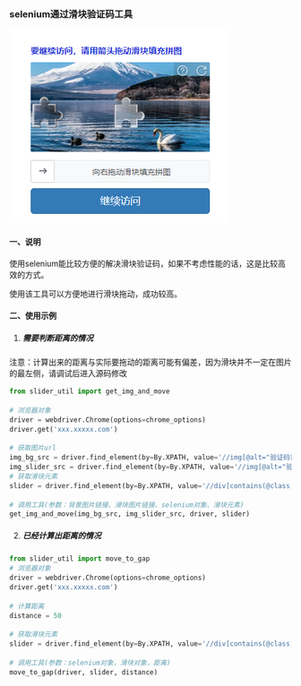 ### selenium通过滑块验证码工具



![image-20231012161749558](./example.png)

#### 一、说明

使用selenium能比较方便的解决滑块验证码，如果不考虑性能的话，这是比较高效的方式。

使用该工具可以方便地进行滑块拖动，成功较高。



#### 二、使用示例

1. ##### 需要判断距离的情况

注意：计算出来的距离与实际要拖动的距离可能有偏差，因为滑块并不一定在图片的最左侧，请调试后进入源码修改

```python
from slider_util import get_img_and_move

# 浏览器对象
driver = webdriver.Chrome(options=chrome_options)
driver.get('xxx.xxxxx.com')

# 获取图片url
img_bg_src = driver.find_element(by=By.XPATH, value='//img[@alt="验证码背景"]').get_attribute('src')
img_slider_src = driver.find_element(by=By.XPATH, value='//img[@alt="验证码滑块"]').get_attribute('src')
# 获取滑块元素
slider = driver.find_element(by=By.XPATH, value='//div[contains(@class,"yidun_slider--hover")]')

# 调用工具(参数：背景图片链接、滑块图片链接、selenium对象、滑块元素)
get_img_and_move(img_bg_src, img_slider_src, driver, slider)
```



2. ##### 已经计算出距离的情况

```python
from slider_util import move_to_gap
# 浏览器对象
driver = webdriver.Chrome(options=chrome_options)
driver.get('xxx.xxxxx.com')

# 计算距离
distance = 50

# 获取滑块元素
slider = driver.find_element(by=By.XPATH, value='//div[contains(@class,"yidun_slider--hover")]')

# 调用工具(参数：selenium对象，滑块对象，距离)
move_to_gap(driver, slider, distance)
```

